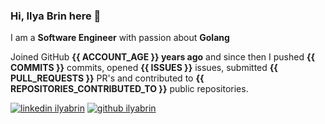 
### Hi, Ilya Brin here 👋

I am a **Software Engineer** with passion about **Golang**  

Joined GitHub **{{ ACCOUNT_AGE }} years ago** and since then I pushed **{{ COMMITS }}** commits, opened **{{ ISSUES }}** issues, submitted **{{ PULL_REQUESTS }}** PR's and contributed to **{{ REPOSITORIES_CONTRIBUTED_TO }}** public repositories.

[1.1]: https://user-images.githubusercontent.com/464157/88304618-307f2b00-cd11-11ea-8f5a-0a154f7b523d.png (Feel free to add me to your network)
[2.1]: https://user-images.githubusercontent.com/464157/88305468-39bcc780-cd12-11ea-826e-f67163b6cf1f.png (You are here 😸)

[1]: https://www.linkedin.com/in/ilyabrin
[2]: https://www.github.com/ilyabrin

[![linkedin ilyabrin][1.1]][1]
[![github ilyabrin][2.1]][2]
